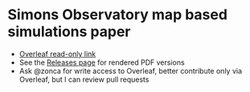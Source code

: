# Simons Observatory map based simulations paper

* [Overleaf read-only link](https://www.overleaf.com/read/vqzpytsvwmhh)
* See the [Releases page](https://github.com/zonca/simonsobs_map_based_simulations_paper/releases) for rendered PDF versions
* Ask @zonca for write access to Overleaf, better contribute only via Overleaf, but I can review pull requests
